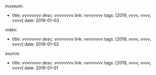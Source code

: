 museum:
- title: vvvvvvvv
  desc: vvvvvvvv
  link: vvvvvvvv
  tags: [2019, vvvv, vvvv, vvvv]
  date: 2019-01-03

video:
- title: vvvvvvvv
  desc: vvvvvvvv
  link: vvvvvvvv
  tags: [2019, vvvv, vvvv, vvvv]
  date: 2019-01-02

source:
- title: vvvvvvvv
  desc: vvvvvvvv
  link: vvvvvvvv
  tags: [2019, vvvv, vvvv, vvvv]
  date: 2019-01-01
